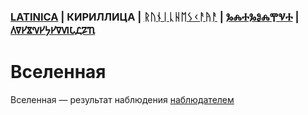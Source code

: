 ### [LATINICA](../Latn/Vselennaya.md) | КИРИЛЛИЦА | [ᚱᚢᚾᛁᚳᚺᛖᛊᚲᚨᚤᚨ](../Runr/ᚡᛊᛖᛚᛖᚾᚾᚨᚤᚨ.md) | [ⰃⰎⰀⰃⰑⰎⰉⰜⰀ](../Glag/Ⰲⱄⰵⰾⰵⱀⱀⰰⱑ.md) | [𐍓𐍠𐍔𐍮𐍝𐍔𐍟𐍔𐍠𐍜𐍡𐍚𐍐𐍴](../Perm/𐍮𐍡𐍔𐍛𐍔𐍝𐍝𐍐𐍴.md)

#  Вселенная

Вселенная — результат наблюдения [наблюдателем](Наблюдатель.мд)
